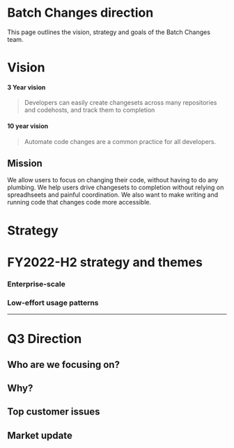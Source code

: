 # Batch Changes direction

This page outlines the vision, strategy and goals of the Batch Changes team.

# Vision

#### 3 Year vision

> Developers can easily create changesets across many repositories and codehosts, and track them to completion

#### 10 year vision

> Automate code changes are a common practice for all developers.

## Mission

We allow users to focus on changing their code, without having to do any plumbing. We help users drive changesets to completion without relying on spreadhseets and painful coordination. We also want to make writing and running code that changes code more accessible.

# Strategy

# FY2022-H2 strategy and themes

### Enterprise-scale

### Low-effort usage patterns


---
<!-- separate page -->
# Q3 Direction

## Who are we focusing on?

## Why?

## Top customer issues

## Market update
